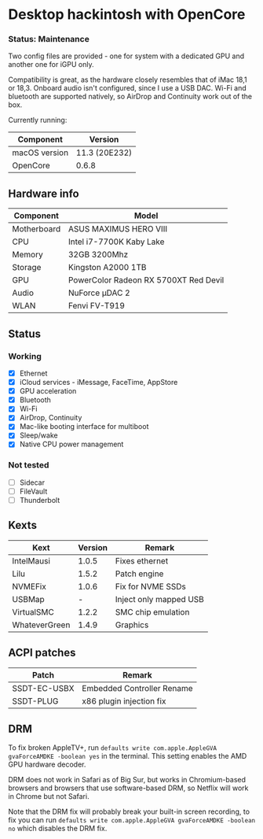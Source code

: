 # Desktop hackintosh with OpenCore

### Status: Maintenance

Two config files are provided - one for system with a dedicated GPU and another one for iGPU only.

Compatibility is great, as the hardware closely resembles that of iMac 18,1 or 18,3. Onboard audio isn't configured, since I use a USB DAC. Wi-Fi and bluetooth are supported natively, so AirDrop and Continuity work out of the box.

Currently running:

| Component     | Version        |
| ------------- | -------------- |
| macOS version | 11.3 (20E232)  |
| OpenCore      | 0.6.8          |

## Hardware info

| Component   | Model                                 |
| ----------- | ------------------------------------- |
| Motherboard | ASUS MAXIMUS HERO VIII                |
| CPU         | Intel i7-7700K Kaby Lake              |
| Memory      | 32GB 3200Mhz                          |
| Storage     | Kingston A2000 1TB                    |
| GPU         | PowerColor Radeon RX 5700XT Red Devil |
| Audio       | NuForce µDAC 2                        |
| WLAN        | Fenvi FV-T919                         |

## Status

### Working

- [x] Ethernet
- [x] iCloud services - iMessage, FaceTime, AppStore
- [x] GPU acceleration
- [x] Bluetooth
- [x] Wi-Fi
- [x] AirDrop, Continuity
- [x] Mac-like booting interface for multiboot
- [x] Sleep/wake
- [x] Native CPU power management

### Not tested

- [ ] Sidecar
- [ ] FileVault
- [ ] Thunderbolt

## Kexts

| Kext          | Version | Remark                 |
| ------------- | ------- | ---------------------- |
| IntelMausi    | 1.0.5   | Fixes ethernet         |
| Lilu          | 1.5.2   | Patch engine           |
| NVMEFix       | 1.0.6   | Fix for NVME SSDs      |
| USBMap        | -       | Inject only mapped USB |
| VirtualSMC    | 1.2.2   | SMC chip emulation     |
| WhateverGreen | 1.4.9   | Graphics               |

## ACPI patches

| Patch        | Remark                     |
| ------------ | -------------------------- |
| SSDT-EC-USBX | Embedded Controller Rename |
| SSDT-PLUG    | x86 plugin injection fix   |

## DRM

To fix broken AppleTV+, run `defaults write com.apple.AppleGVA gvaForceAMDKE -boolean yes` in the terminal. This setting enables the AMD GPU hardware decoder.

DRM does not work in Safari as of Big Sur, but works in Chromium-based browsers and browsers that use software-based DRM, so Netflix will work in Chrome but not Safari.

Note that the DRM fix will probably break your built-in screen recording, to fix you can run `defaults write com.apple.AppleGVA gvaForceAMDKE -boolean no` which disables the DRM fix.
